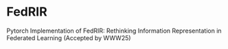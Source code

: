 # FedRIR
Pytorch Implementation of FedRIR: Rethinking Information Representation in Federated Learning (Accepted by WWW25)
